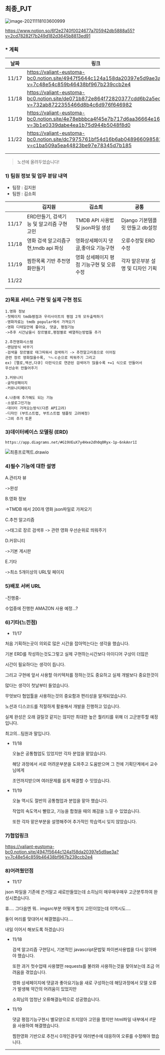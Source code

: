## 최종_PJT

![image-20211118103600999](README.assets/image-20211118103600999.png)

https://www.notion.so/6f2e2740f0024677a705942db5888a55?v=2cd78282f7b249d182d3645b8813ed91

### * 계획

| 날짜  | 링크                                                         |
| ----- | ------------------------------------------------------------ |
| 11/17 | https://valiant-eustoma-bc0.notion.site/4947f5644c124a158da20397e5d9ae3a?v=7c48e54c859b46438bf967b239ccb2e4 |
| 11/18 | https://valiant-eustoma-bc0.notion.site/de071b872e864f72820377cdd6b2a5ec?v=732ab8722355466d8b4c6d976f646982 |
| 11/19 | https://valiant-eustoma-bc0.notion.site/4e78ebbbca4f45e7b717d6aa36664e16?v=3b1e0339dabe4ea1b75d944b5048f8d0 |
| 11/22 | https://valiant-eustoma-bc0.notion.site/dc7975761bf54d16b6ab048966098581?v=c1ba509a5ea44823be97e78345d7b185 |
|       |                                                              |
|       |                                                              |

>  노션에 올려두었습니다!



### 1) 팀원 정보 및 업무 분담 내역

* 팀장 : 김지원
* 팀원 : 김소희

|       | 김지원                                    | 김소희                                    | 공통                              |
| ----- | ----------------------------------------- | ----------------------------------------- | --------------------------------- |
| 11/17 | ERD만들기, 검색기능 및 알고리즘 구현 고민 | TMDB API 사용법 및 json파일 생성          | Django 기본템플릿 만들고 db설정   |
| 11/18 | 영화 검색 알고리즘구현,tmdb api 파싱      | 영화상세페이지 댓글,좋아요 기능구현       | 오류수정및 ERD수정                |
| 11/19 | 찜한목록 기반 추천영화만들기              | 영화 상세페이지 평점 기능구현 및 오류수정 | 각자 맡은부분 설명 및 디자인 기획 |
| 11/22 |                                           |                                           |                                   |
|       |                                           |                                           |                                   |
|       |                                           |                                           |                                   |



### 2)목표 서비스 구현 및 실제 구현 정도

```
1.영화 정보
-첫페이지 tmdb평점과 우리사이트의 평점 2개 모두출력하기
-영화자료는 tmdb popular에서 가져오기
-영화 디테일안에 좋아요, 댓글, 평점기능
->추후 시간남을시 장르별로,평점별로 배열하는방법들 추가

2.추천영화시스템
-랜덤방식 바꾸기
-검색을 장르별로 태그띄워서 검색하기 -> 추천알고리즘으로 이어짐
관련 장르 영화많을수록, ㄱㄴㄷ순으로 띄워주기 그리고
ex) [멜로,액션,다큐] 이런식으로 연관된 검색어가 많을수록 +=1 식으로 만들어서
우선순위 만들어주기

3.커뮤니티
-글작성페이지
-커뮤니티페이지

4.나중에 추가해도 되는 기능
-소셜로그인기능
-데이터 가져오는방식(다른 API고려)
-디자인 (부트스트랩, 부트스트랩 템플릿 고려예정)
-그외 추가 토론
```



### 3)데이터베이스 모델링 (ERD)

`https://app.diagrams.net/#G19VEuX7y4Hxe2dh0q0Ryx-1p-6nkAnr1I`

![최종프로젝트.drawio](README.assets/%EC%B5%9C%EC%A2%85%ED%94%84%EB%A1%9C%EC%A0%9D%ED%8A%B8.drawio.png)



### 4)필수 기능에 대한 설명

A.관리자 뷰

->완성

B.영화 정보

->TMDB 에서 200개 영화 json파일로 가져오기

C.추천 알고리즘

->태그로 장르 검색후 -> 관련 영화 우선순위로 띄워주기

D.커뮤니티

->기본 게시판

E.기타

->최소 5개이상의 URL및 페이지



### 5)배포 서버 URL

-진행중-

수업중에 진행한 AMAZON 사용 예정...?



### 6)기타(느낀점)

* 11/17

처음 기획하는곳이 의외로 많은 시간을 잡아먹는다는 생각을 했습니다.

기본 ERD를 작성하는것도그렇고 실제 구현하는시간보다 아이디어 구상이 더많은

시간이 필요하다는 생각이 듭니다.

그리고 구현에 앞서 사용할 아키텍처를 정하는것도 중요하고 실제 개발보다 중요한것이

많다는 생각이 첫날부터 들었습니다.

무엇보다 협업툴을 사용하는것의 중요함과 편리성을 알게되었습니다.

노션과 디스코드를 적절하게 활용해서 개발을 진행하고 있습니다.

실제 완성은 오래 걸릴것 같지는 않지만 최대한 높은 퀄리티를 위해 더 고군분투할 예정입니다.

최고의...팀원과 말입니다.

- 11/18

  오늘은 공통협업도 있었지만 각자 분업을 맡았습니다.

  해당 과정에서 서로 어려운부분을 도와주고 도움받으며 그 전에 기획단계에서 교수님에게

  조언까지받으며 여러문제를 쉽게 해결할 수 잇었습니다.
  
- 11/19

  오늘 역시도 절반의 공통협업과 분업을 맡아 했습니다.

  작업의 속도역시 빨랐고, 기능을 합쳤을 때의 쾌감을 느낄 수 있었습니다.

  또한 각자 맡은부분을 설명해주어 추가적인 학습역시 잊지 않았습니다.



### 7)협업링크

https://valiant-eustoma-bc0.notion.site/4947f5644c124a158da20397e5d9ae3a?v=7c48e54c859b46438bf967b239ccb2e4



### 8)어려웠던점

* 11/17

json 파일을 기존에 쓴거말고 새로만들었는데 소히님이 매우매우매우 고군분투하여 완성시켰습니다.

휴.... 그다음엔 뭐.. imgsrc부분 어떻게 할지 고민이었는데 이역시도....

둘이 머리를 맞대어서 해결했읍니다....

내일 이어서 해보도록 하겠습니다

- 11/18

  검색 알고리즘 구현당시, 기본적인 javascript문법및 파이썬사용법을 다시 알아봐야 했습니다.

  또한 과거 첫수업때 사용했떤 requests를 불러와 사용하는것을 찾아보는데 조금 어려움을 겪었습니다.

  영화 상세페이지에 댓글과 좋아요기능을 새로 구성하는데 해당과정에서 모델 오류가 발생해 약간의 어려움이 있었지만

  소희님의 엄청난 오류해결능력으로 성공했습니다.
  
- 11/19

  댓글 평점기능구현시 별모양으로 뜨지않아 고민을 했지만 html파일 내부에서 if문을 사용하여 해결했습니다.

  찜한영화 기반으로 추천시 0개인경우및 여러변수에 대응하여 오류를 수정해야 했습니다.

---




